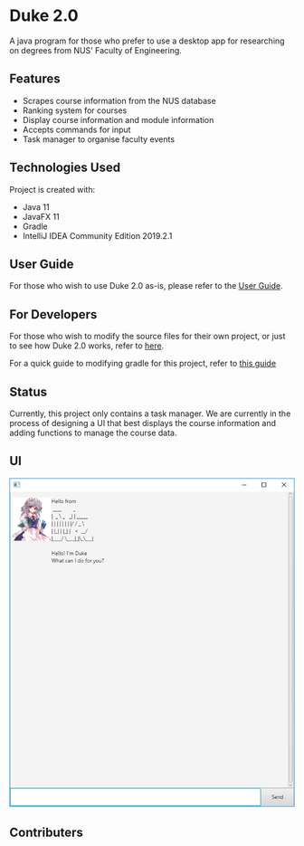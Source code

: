 # Duke 2.0

A java program for those who prefer to use a desktop app for researching on degrees from NUS' Faculty of Engineering. 

## Features
* Scrapes course information from the NUS database
* Ranking system for courses
* Display course information and module information
* Accepts commands for input
* Task manager to organise faculty events

## Technologies Used
Project is created with:
* Java 11
* JavaFX 11
* Gradle
* IntelliJ IDEA Community Edition 2019.2.1

## User Guide

For those who wish to use Duke 2.0 as-is, please refer to the [User Guide](docs/README.adoc).

## For Developers

For those who wish to modify the source files for their own project, or just to see how Duke 2.0 works, refer to [here](docs/DeveloperGuide.adoc).

For a quick guide to modifying gradle for this project, refer to [this guide](docs/GradleUsage.md)

## Status

Currently, this project only contains a task manager. We are currently in the process of designing a UI that best displays the course information and adding functions to manage the course data.

## UI

![UI](docs/images/UI.png)

## Contributers

